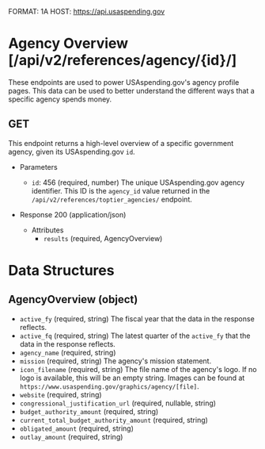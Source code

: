 FORMAT: 1A
HOST: https://api.usaspending.gov

# Agency Overview [/api/v2/references/agency/{id}/]

These endpoints are used to power USAspending.gov's agency profile pages. This data can be used to better understand the different ways that a specific agency spends money.

## GET

This endpoint returns a high-level overview of a specific government agency, given its USAspending.gov `id`.

+ Parameters

    + `id`: 456 (required, number)
        The unique USAspending.gov agency identifier. This ID is the `agency_id` value returned in the `/api/v2/references/toptier_agencies/` endpoint.
        
+ Response 200 (application/json)

    + Attributes
        + `results` (required, AgencyOverview)

# Data Structures

## AgencyOverview (object)
+ `active_fy` (required, string)
    The fiscal year that the data in the response reflects.
+ `active_fq` (required, string)
    The latest quarter of the `active_fy` that the data in the response reflects.
+ `agency_name` (required, string)
+ `mission` (required, string)
    The agency's mission statement.
+ `icon_filename` (required, string)
    The file name of the agency's logo. If no logo is available, this will be an empty string. Images can be found at `https://www.usaspending.gov/graphics/agency/[file]`.
+ `website` (required, string)
+ `congressional_justification_url` (required, nullable, string)
+ `budget_authority_amount` (required, string)
+ `current_total_budget_authority_amount` (required, string)
+ `obligated_amount` (required, string)
+ `outlay_amount` (required, string)
